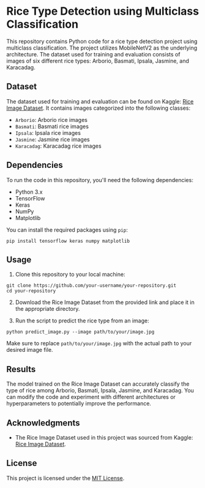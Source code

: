 # Rice Type Detection using Multiclass Classification

This repository contains Python code for a rice type detection project using multiclass classification. The project utilizes MobileNetV2 as the underlying architecture. The dataset used for training and evaluation consists of images of six different rice types: Arborio, Basmati, Ipsala, Jasmine, and Karacadag.

## Dataset

The dataset used for training and evaluation can be found on Kaggle: [Rice Image Dataset](https://www.kaggle.com/datasets/muratkokludataset/rice-image-dataset). It contains images categorized into the following classes:

- `Arborio`: Arborio rice images
- `Basmati`: Basmati rice images
- `Ipsala`: Ipsala rice images
- `Jasmine`: Jasmine rice images
- `Karacadag`: Karacadag rice images

## Dependencies

To run the code in this repository, you'll need the following dependencies:

- Python 3.x
- TensorFlow
- Keras
- NumPy
- Matplotlib

You can install the required packages using `pip`:

```
pip install tensorflow keras numpy matplotlib
```

## Usage

1. Clone this repository to your local machine:

```
git clone https://github.com/your-username/your-repository.git
cd your-repository
```

2. Download the Rice Image Dataset from the provided link and place it in the appropriate directory.

3. Run the script to predict the rice type from an image:

```
python predict_image.py --image path/to/your/image.jpg
```

Make sure to replace `path/to/your/image.jpg` with the actual path to your desired image file.

## Results

The model trained on the Rice Image Dataset can accurately classify the type of rice among Arborio, Basmati, Ipsala, Jasmine, and Karacadag. You can modify the code and experiment with different architectures or hyperparameters to potentially improve the performance.

## Acknowledgments

- The Rice Image Dataset used in this project was sourced from Kaggle: [Rice Image Dataset](https://www.kaggle.com/datasets/muratkokludataset/rice-image-dataset).

## License

This project is licensed under the [MIT License](LICENSE).

